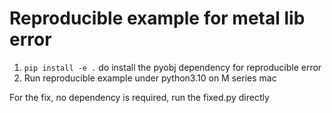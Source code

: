 # Reproducible example for metal lib error

1. `pip install -e .` do install the pyobj dependency for reproducible error
2. Run reproducible example under python3.10 on M series mac

For the fix, no dependency is required, run the fixed.py directly
